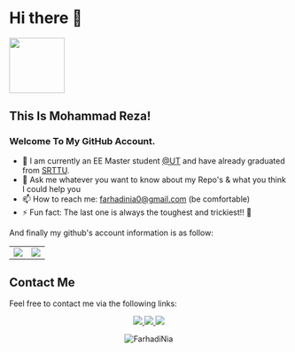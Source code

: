 # Hi there 👋

<img src="https://media.giphy.com/media/tPzuDa62ovAI/giphy.gif" width="100px"> 

## This Is Mohammad Reza! 

### Welcome To My GitHub Account.
- 🌱 I am currently an EE Master student [@UT](https://ut.ac.ir/en) and have already graduated from [SRTTU](https://sru.ac.ir/en).
- 💬 Ask me whatever you want to know about my Repo's & what you think I could help you
- 📫 How to reach me: farhadinia0@gmail.com (be comfortable)
- ⚡ Fun fact:  The last one is always the toughest and trickiest!! 🤔

And finally my github's account information is as follow:

<table border="0" cellspacing="1" cellpadding="1">
    <tr>
        <td>
            <img src="https://github-readme-stats.vercel.app/api?username=FarhadiNia&show_icons=True&theme=buefy">
        </td>
        <td>
            <img src="https://github-readme-stats.vercel.app/api/top-langs/?username=FarhadiNia&layout=compact&langs_count=5&theme=vue">
        </td>
    </tr>
</table>

## Contact Me
Feel free to contact me via the following links:

<div align="center">
        <a href="https://t.me/MohammdReza_FN/" >
            <img src="https://img.icons8.com/doodle/48/000000/telegram.png">
        </a>
        <a href="https://www.linkedin.com/in/farhadinia/">
            <img src="https://img.icons8.com/doodle/48/000000/linkedin.png">
        </a> 
        <a href="https://twitter.com/FarhadiNia0/">
            <img src="https://img.icons8.com/doodle/48/000000/twitter.png">
        </a> 
        <p> 
        <img src="https://komarev.com/ghpvc/?username=FarhadiNia&label=Profile%20views&color=0e75b6&style=flat" alt="FarhadiNia" />
        </p>
</div>
<p align=center>
<br>
</p>
  
<!--
**FarhadiNia/FarhadiNia** is a ✨ _special_ ✨ repository because its `README.md` (this file) appears on your GitHub profile.

Here are some ideas to get you started:


- 🌱 I’m currently learning ...
- 👯 I’m looking to collaborate on ...
- 🤔 I’m looking for help with ...
- 💬 Ask me about ...
- 📫 How to reach me: ...
- 😄 Pronouns: ...
- ⚡ Fun fact: ...
-->
